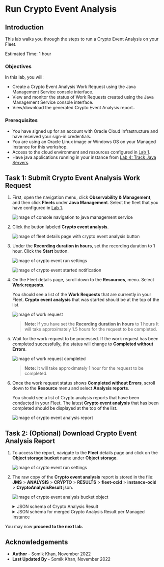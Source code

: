 # Run Crypto Event Analysis

## Introduction

This lab walks you through the steps to run a Crypto Event Analysis on your Fleet.

Estimated Time: 1 hour

### Objectives

In this lab, you will:

* Create a Crypto Event Analysis Work Request using the Java Management Service console interface.
* View and monitor the status of Work Requests created using the Java Management Service console interface.
* View/download the generated Crypto Event Analysis report..



### Prerequisites

* You have signed up for an account with Oracle Cloud Infrastructure and have received your sign-in credentials.
* You are using an Oracle Linux image or Windows OS on your Managed Instance for this workshop.
* Access to the cloud environment and resources configured in [Lab 1](?lab=set-up-and-enable-lcm-on-jms).
* Have java applications running in your instance from [Lab 4: Track Java Servers](?lab=track-java-servers).

## Task 1: Submit Crypto Event Analysis Work Request

1. First, open the navigation menu, click **Observability & Management**, and then click **Fleets** under **Java Management**. Select the fleet that you have configured in [Lab 1](?lab=set-up-and-enable-lcm-on-jms).
  
    ![image of console navigation to java management service](images/console-navigation-jms-fleet.png)

2. Click the button labeled **Crypto event analysis**.
  
    ![image of fleet details page with crypto event analysis button](images/fleet-crypto-button.png)

3. Under the **Recording duration in hours**, set the recording duration to 1 hour. Click the **Start** button.
  
    ![image of crypto event run settings](images/crypto-run-duration.png)

    ![image of crypto event started notification](images/crypto-work-request-started-notification.png)

4. On the Fleet details page, scroll down to the **Resources**, menu. Select **Work requests**.

    You should see a list of the **Work Requests** that are currently in your Fleet. **Crypto event analysis** that was started should be at the top of the list.
  
    ![image of work request](images/crypto-work-request-started.png)

    >**Note:** If you have set the **Recording duration in hours** to 1 hours It will take approximately 1.5 hours for the request to be completed.

5. Wait for the work request to be processed. If the work request has been completed successfully, the status will change to **Completed without Errors**.
  
    ![image of work request completed](images/crypto-work-request-completed.png)

    >**Note:** It will take approximately 1 hour for the request to be completed.

6. Once the work request status shows **Completed without Errors**, scroll down to the **Resource** menu and select **Analysis reports**. 

    You should see a list of Crypto analysis reports that have been conducted in your Fleet. The latest **Crypto event analysis** that has been completed should be displayed at the top of the list.
  
    ![image of crypto event analysis report](images/crypto-result-final.png)


## Task 2: **(Optional)** Download Crypto Event Analysis Report

1. To access the report, navigate to the **Fleet** details page and click on the **Object storage bucket** name under **Object storage**.

    ![image of crypto event run settings](images/fleet-bucket-link.png)

2. The raw copy of the **Crypto event analysis** report is stored in the file: **JMS** > **ANALYSIS** > **CRYPTO** > **RESULTS** > **fleet-ocid** > **instance-ocid** > **CryptoAnalysisResult** json.
  
    ![image of crypto event analysis bucket object](images/crypto-result-download.png)

    <details>
      <summary>JSON schema of Crypto Analysis Result</summary>

      ```javascript
      {
        timeAnalyzed: date-time,
        cryptoRoadmapVersion: string,
        jvmVendor: string,
        jvmVersion: string,
        jvmDistribution: string,
        applicationName: string,
        applicationCommand: string,
        events: [
          {
            eventType: string,
            occurrences: int32,
            fields: [
              {
                key: string,
                value: string
              }
            ],
            findings: [
              {
                detectorName: string,
                detectorCategory: string,
                severity: string,
                detailsLink: url
              }
            ]
          }
        ]
      }
      ```
    </details>

    <details>
      <summary>JSON schema for merged Crypto Analysis Result per Managed Instance</summary>

      ```javascript
      {
        timeAnalyzed: date-time,
        cryptoRoadmapVersion: string,
        managedInstanceOcid: OCID,
        managedInstanceName: string,
        applications: [{
          name: string,
          command: string,
          events: [{
            eventType: string,
            occurrences: int32,
            fields: [{
              key: string,
              value: string
            }],
            findings: [{
              detectorName: string,
              detectorCategory: string,
              severity: string,
              detailsLink: url
            }]
          }]
        }]
      }
      ```
    </details>



You may now **proceed to the next lab.**



## Acknowledgements

* **Author** - Somik Khan, November 2022
* **Last Updated By** - Somik Khan, November 2022

